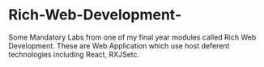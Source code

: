 # Rich-Web-Development-
Some Mandatory Labs from one of my final year modules called Rich Web Development. These are Web Application which use host deferent technologies including React, RXJSetc.
